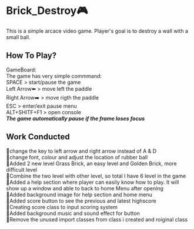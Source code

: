# Brick_Destroy:video_game:
This is a simple arcace video game.
Player's goal is to destroy a wall with a small ball.

## How To Play?
GameBoard:</br>
The game has  very simple commmand:</br>
SPACE > start/pause the game</br>
Left Arrow:arrow_left: > move left the paddle</br>
Right Arrow:arrow_right: > move rigth the paddle</br>
ESC > enter/exit pause menu</br>
ALT+SHITF+F1 > open console</br>
***The game automatically pause if the frame loses focus***

## Work Conducted
:round_pushpin:change the key to left arrow and right arrow instead of A & D</br>
:round_pushpin:change font, colour and adjust the location of rubber ball</br>
:round_pushpin:Added 2 new level Grass Brick, an easy level and Golden Brick, more difficult level</br>
:round_pushpin:Combine the two level with other level, so total I have 6 level in the game </br>
:round_pushpin:Added a help section where player can easily know how to play. It will show up a window and able to back to home Menu after opening</br>
:round_pushpin:Added background image for help section and home menu</br>
:round_pushpin:Added score button to see the previous and latest highscore</br>
:round_pushpin:Creating score class to input scoring system</br>
:round_pushpin:Added background music and sound effect for button</br>
:round_pushpin:Remove the unused import classes from class i created and roiginal class</br>

